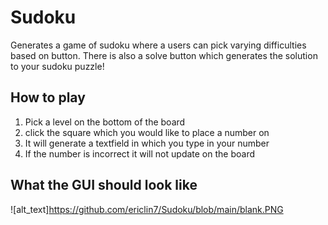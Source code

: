 # Sudoku

Generates a game of sudoku where a users can pick varying difficulties based on button. There is also a solve button which generates the solution to your sudoku puzzle! 

## How to play  
1. Pick a level on the bottom of the board
2. click the square which you would like to place a number on
3. It will generate a textfield in which you type in your number
4. If the number is incorrect it will not update on the board 

## What the GUI should look like

![alt_text]https://github.com/ericlin7/Sudoku/blob/main/blank.PNG
